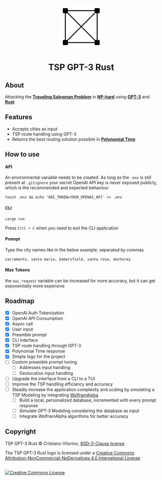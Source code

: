 <p align="center">
    <img src="https://raw.githubusercontent.com/cristianovitorino/tsp-gpt-rust/main/icon.png" alt="icon" width="150"/>
</p>

<h1 align="center">
    TSP GPT-3 Rust
</h1>

## About
Attacking the [**Traveling Salesman Problem**](https://en.wikipedia.org/wiki/Travelling_salesman_problem) in [**NP-hard**](https://en.wikipedia.org/wiki/NP-hardness) using [**GPT-3**](https://openai.com/product) and [**Rust**](https://www.rust-lang.org/)

## Features
- Accepts cities as input
- TSP route handling using GPT-3
- Returns the best routing solution possible in [**Polynomial Time**](https://mathworld.wolfram.com/PolynomialTime.html)

## How to use
#### API
An environmental variable needs to be created. As long as the `.env` is still present at `.gitignore` your secret OpenAI API key is never exposed publicly, which is the recommended and expected behaviour
```
touch .env && echo 'OAI_TOKEN=YOUR_OPENAI_API' >> .env
```

#### CLI
```
cargo run
```
Press `Ctrl + C` when you need to exit the CLI application

#### Prompt
Type the city names like in the below example, separated by commas
```
sacramento, santa maria, bakersfield, santa rosa, monterey
```
#### Max Tokens
the `oai_request` variable can be increased for more accuracy, but it can get exponentially more expensive

## Roadmap
- [x] OpenAI Auth Tokenization
- [x] OpenAI API Consumption
- [x] Async call
- [x] User input
- [x] Preamble prompt
- [x] CLI Interface
- [x] TSP route handling through GPT-3
- [x] Polynomial Time response
- [x] Simple logo for the project
- [ ] Custom preamble prompt tuning
    - [ ] Addresses input handling
    - [ ] Geolocation input handling
- [ ] Upgrade the interface from a CLI to a TUI
- [ ] Improve the TSP handling efficiency and accuracy
- [ ] Steadly increase the application complexity and scaling by simulating a TSP Modeling by integrating [WolframAlpha](https://www.wolframalpha.com/)
    - [ ] Build a local, personalized database, incremented with every prompt response
    - [ ] Simulate GPT-3 Modeling considering the database as input
    - [ ] Integrate WolframAlpha algorithms for better accuracy

## Copyright

TSP GPT-3 Rust © Cristiano Vitorino, [BSD-3-Clause license](https://opensource.org/licenses/BSD-3-Clause)


<div>
The TSP GPT-3 Rust logo is licensed under a <a rel="license" href="http://creativecommons.org/licenses/by-nc-nd/4.0/">Creative Commons Attribution-NonCommercial-NoDerivatives 4.0 International License</a>

<br/><a rel="license" href="http://creativecommons.org/licenses/by-nc-nd/4.0/"><img alt="Creative Commons License" style="border-width:0" src="https://licensebuttons.net/l/by-nc-nd/4.0/88x31.png" /></a>
</div>
